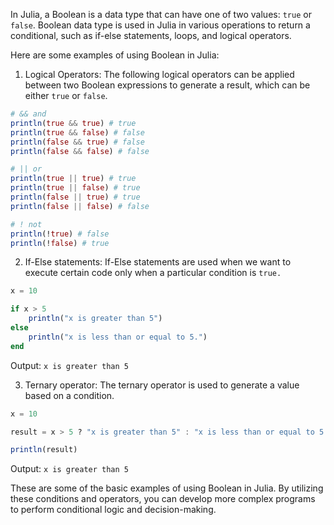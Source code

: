 In Julia, a Boolean is a data type that can have one of two values: `true` or `false`. Boolean data type is used in Julia in various operations to return a conditional, such as if-else statements, loops, and logical operators.

Here are some examples of using Boolean in Julia:

1. Logical Operators: The following logical operators can be applied between two Boolean expressions to generate a result, which can be either `true` or `false`.

```julia
# && and
println(true && true) # true
println(true && false) # false
println(false && true) # false
println(false && false) # false

# || or
println(true || true) # true
println(true || false) # true
println(false || true) # true
println(false || false) # false

# ! not
println(!true) # false
println(!false) # true
```

2. If-Else statements: If-Else statements are used when we want to execute certain code only when a particular condition is `true.`

```julia
x = 10

if x > 5
    println("x is greater than 5")
else
    println("x is less than or equal to 5.")
end
```

Output: `x is greater than 5`

3. Ternary operator: The ternary operator is used to generate a value based on a condition.

```julia
x = 10

result = x > 5 ? "x is greater than 5" : "x is less than or equal to 5."

println(result)
```

Output: `x is greater than 5`

These are some of the basic examples of using Boolean in Julia. By utilizing these conditions and operators, you can develop more complex programs to perform conditional logic and decision-making.